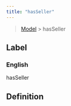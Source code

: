 ```yaml
---
title: "hasSeller"
---
```


> [Model](./../) > hasSeller

## Label

### English
hasSeller


## Definition



    
